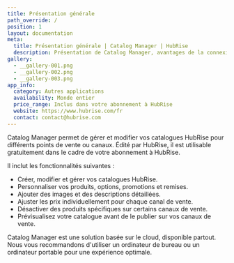```yaml
---
title: Présentation générale
path_override: /
position: 1
layout: documentation
meta:
  title: Présentation générale | Catalog Manager | HubRise
  description: Présentation de Catalog Manager, avantages de la connexion à HubRise, fonctionnalités de l'intégration. Créer et gérer des catalogues et des infos sur les produits.
gallery:
  - __gallery-001.png
  - __gallery-002.png
  - __gallery-003.png
app_info:
  category: Autres applications
  availability: Monde entier
  price_range: Inclus dans votre abonnement à HubRise
  website: https://www.hubrise.com/fr
  contact: contact@hubrise.com
---
```


Catalog Manager permet de gérer et modifier vos catalogues HubRise pour différents points de vente ou canaux. Édité par HubRise, il est utilisable gratuitement dans le cadre de votre abonnement à HubRise.

Il inclut les fonctionnalités suivantes :

- Créer, modifier et gérer vos catalogues HubRise.
- Personnaliser vos produits, options, promotions et remises.
- Ajouter des images et des descriptions détaillées.
- Ajuster les prix individuellement pour chaque canal de vente.
- Désactiver des produits spécifiques sur certains canaux de vente.
- Prévisualisez votre catalogue avant de le publier sur vos canaux de vente.

Catalog Manager est une solution basée sur le cloud, disponible partout. Nous vous recommandons d'utiliser un ordinateur de bureau ou un ordinateur portable pour une expérience optimale.
